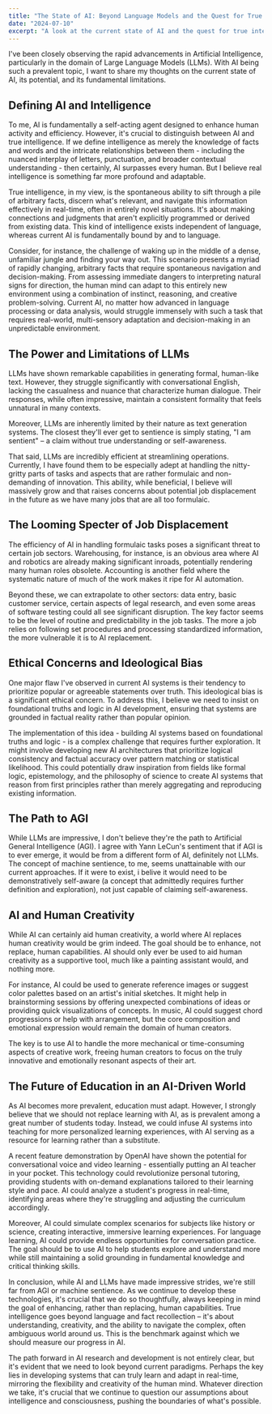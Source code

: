 ```yaml
---
title: "The State of AI: Beyond Language Models and the Quest for True Intelligence"
date: "2024-07-10"
excerpt: "A look at the current state of AI and the quest for true intelligence."
---
```



I've been closely observing the rapid advancements in Artificial Intelligence, particularly in the domain of Large Language Models (LLMs). With AI being such a prevalent topic, I want to share my thoughts on the current state of AI, its potential, and its fundamental limitations.

## Defining AI and Intelligence

To me, AI is fundamentally a self-acting agent designed to enhance human activity and efficiency. However, it's crucial to distinguish between AI and true intelligence. If we define intelligence as merely the knowledge of facts and words and the intricate relationships between them - including the nuanced interplay of letters, punctuation, and broader contextual understanding - then certainly, AI surpasses every human. But I believe real intelligence is something far more profound and adaptable.

True intelligence, in my view, is the spontaneous ability to sift through a pile of arbitrary facts, discern what's relevant, and navigate this information effectively in real-time, often in entirely novel situations. It's about making connections and judgments that aren't explicitly programmed or derived from existing data. This kind of intelligence exists independent of language, whereas current AI is fundamentally bound by and to language.

Consider, for instance, the challenge of waking up in the middle of a dense, unfamiliar jungle and finding your way out. This scenario presents a myriad of rapidly changing, arbitrary facts that require spontaneous navigation and decision-making. From assessing immediate dangers to interpreting natural signs for direction, the human mind can adapt to this entirely new environment using a combination of instinct, reasoning, and creative problem-solving. Current AI, no matter how advanced in language processing or data analysis, would struggle immensely with such a task that requires real-world, multi-sensory adaptation and decision-making in an unpredictable environment.

## The Power and Limitations of LLMs

LLMs have shown remarkable capabilities in generating formal, human-like text. However, they struggle significantly with conversational English, lacking the casualness and nuance that characterize human dialogue. Their responses, while often impressive, maintain a consistent formality that feels unnatural in many contexts.

Moreover, LLMs are inherently limited by their nature as text generation systems. The closest they'll ever get to sentience is simply stating, "I am sentient" – a claim without true understanding or self-awareness.

That said, LLMs are incredibly efficient at streamlining operations. Currently, I have found them to be especially adept at handling the nitty-gritty parts of tasks and aspects that are rather formulaic and non-demanding of innovation. This ability, while beneficial, I believe will massively grow and that raises concerns about potential job displacement in the future as we have many jobs that are all too formulaic.

## The Looming Specter of Job Displacement

The efficiency of AI in handling formulaic tasks poses a significant threat to certain job sectors. Warehousing, for instance, is an obvious area where AI and robotics are already making significant inroads, potentially rendering many human roles obsolete. Accounting is another field where the systematic nature of much of the work makes it ripe for AI automation. 

Beyond these, we can extrapolate to other sectors: data entry, basic customer service, certain aspects of legal research, and even some areas of software testing could all see significant disruption. The key factor seems to be the level of routine and predictability in the job tasks. The more a job relies on following set procedures and processing standardized information, the more vulnerable it is to AI replacement.

## Ethical Concerns and Ideological Bias

One major flaw I've observed in current AI systems is their tendency to prioritize popular or agreeable statements over truth. This ideological bias is a significant ethical concern. To address this, I believe we need to insist on foundational truths and logic in AI development, ensuring that systems are grounded in factual reality rather than popular opinion.

The implementation of this idea - building AI systems based on foundational truths and logic - is a complex challenge that requires further exploration. It might involve developing new AI architectures that prioritize logical consistency and factual accuracy over pattern matching or statistical likelihood. This could potentially draw inspiration from fields like formal logic, epistemology, and the philosophy of science to create AI systems that reason from first principles rather than merely aggregating and reproducing existing information.

## The Path to AGI

While LLMs are impressive, I don't believe they're the path to Artificial General Intelligence (AGI). I agree with Yann LeCun's sentiment that if AGI is to ever emerge, it would be from a different form of AI, definitely not LLMs. The concept of machine sentience, to me, seems unattainable with our current approaches. If it were to exist, i belive it would need to be demonstratively self-aware (a concept that admittedly requires further definition and exploration), not just capable of claiming self-awareness.

## AI and Human Creativity

While AI can certainly aid human creativity, a world where AI replaces human creativity would be grim indeed. The goal should be to enhance, not replace, human capabilities. AI should only ever be used to aid human creativity as a supportive tool, much like a painting assistant would, and nothing more. 

For instance, AI could be used to generate reference images or suggest color palettes based on an artist's initial sketches. It might help in brainstorming sessions by offering unexpected combinations of ideas or providing quick visualizations of concepts. In music, AI could suggest chord progressions or help with arrangement, but the core composition and emotional expression would remain the domain of human creators.

The key is to use AI to handle the more mechanical or time-consuming aspects of creative work, freeing human creators to focus on the truly innovative and emotionally resonant aspects of their art.

## The Future of Education in an AI-Driven World

As AI becomes more prevalent, education must adapt. However, I strongly believe that we should not replace learning with AI, as is prevalent among a great number of students today. Instead, we could infuse AI systems into teaching for more personalized learning experiences, with AI serving as a resource for learning rather than a substitute.

A recent feature demonstration by OpenAI have shown the potential for conversational voice and video learning - essentially putting an AI teacher in your pocket. This technology could revolutionize personal tutoring, providing students with on-demand explanations tailored to their learning style and pace. AI could analyze a student's progress in real-time, identifying areas where they're struggling and adjusting the curriculum accordingly.

Moreover, AI could simulate complex scenarios for subjects like history or science, creating interactive, immersive learning experiences. For language learning, AI could provide endless opportunities for conversation practice. The goal should be to use AI to help students explore and understand more while still maintaining a solid grounding in fundamental knowledge and critical thinking skills.

In conclusion, while AI and LLMs have made impressive strides, we're still far from AGI or machine sentience. As we continue to develop these technologies, it's crucial that we do so thoughtfully, always keeping in mind the goal of enhancing, rather than replacing, human capabilities. True intelligence goes beyond language and fact recollection – it's about understanding, creativity, and the ability to navigate the complex, often ambiguous world around us. This is the benchmark against which we should measure our progress in AI.

The path forward in AI research and development is not entirely clear, but it's evident that we need to look beyond current paradigms. Perhaps the key lies in developing systems that can truly learn and adapt in real-time, mirroring the flexibility and creativity of the human mind. Whatever direction we take, it's crucial that we continue to question our assumptions about intelligence and consciousness, pushing the boundaries of what's possible.
